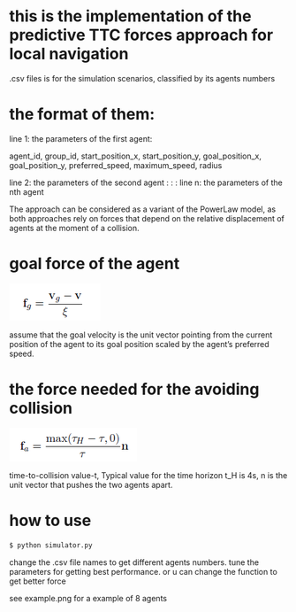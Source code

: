 # this is the implementation of the predictive TTC forces approach for local navigation

.csv files is for the simulation scenarios, classified by its agents numbers

# the format of them:

line 1: the parameters of the first agent:

agent_id, group_id, start_position_x, start_position_y, goal_position_x, goal_position_y, preferred_speed, maximum_speed, radius

line 2: the parameters of the second agent
: : :
line n: the parameters of the nth agent

The approach can be considered as a variant of the PowerLaw model, as both approaches rely on forces that depend on the relative displacement of agents at the moment of a collision.

# goal force of the agent

![image1](https://github.com/SidSong01/Motion-Planning/blob/master/Local%20Navigation%20with%20time-to-collision%20Forces/goal_force.png)

assume that the goal velocity is the unit vector pointing from the current position of the agent to its goal position scaled by the agent’s preferred speed.

# the force needed for the avoiding collision

![image2](https://github.com/SidSong01/Motion-Planning/blob/master/Local%20Navigation%20with%20time-to-collision%20Forces/repulsive_force.png)

time-to-collision value-t, Typical value for the time horizon t_H is 4s, n is the unit vector that pushes the two agents apart.

# how to use
```sh
$ python simulator.py
``` 

change the .csv file names to get different agents numbers. tune the parameters for getting best performance. or u can change the function to get better force

see example.png for a example of 8 agents
